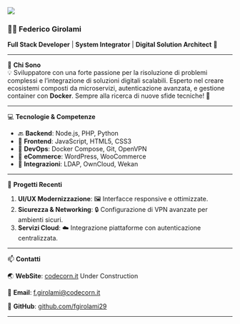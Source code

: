 ![](https://codecorn.it/wp-content/uploads/2024/09/CODECORN-trasp-qhite.png)

### 👨‍💻 Federico Girolami  
**Full Stack Developer** | **System Integrator** | **Digital Solution Architect** 🚀  

---

📍 **Chi Sono**  
💡 Sviluppatore con una forte passione per la risoluzione di problemi complessi e l’integrazione di soluzioni digitali scalabili. Esperto nel creare ecosistemi composti da microservizi, autenticazione avanzata, e gestione container con **Docker**. Sempre alla ricerca di nuove sfide tecniche! 🔧

---

💻 **Tecnologie & Competenze**  
- 🔙 **Backend**: Node.js, PHP, Python  
- 🎨 **Frontend**: JavaScript, HTML5, CSS3  
- 🔗 **DevOps**: Docker Compose, Git, OpenVPN  
- 🛒 **eCommerce**: WordPress, WooCommerce  
- 🔐 **Integrazioni**: LDAP, OwnCloud, Wekan

---

🔧 **Progetti Recenti**  
1. **UI/UX Modernizzazione**: 🖼️ Interfacce responsive e ottimizzate.  
2. **Sicurezza & Networking**: 🔒 Configurazione di VPN avanzate per ambienti sicuri.  
3. **Servizi Cloud**: ☁️ Integrazione piattaforme con autenticazione centralizzata.

---

📫 **Contatti**  

🌏 **WebSite**: [codecorn.it](https://codecorn.it)  Under Construction

📧 **Email**: [f.girolami@codecorn.it](mailto:f.girolami@codecorn.it)  

🐙 **GitHub**: [github.com/fgirolami29](https://github.com/fgirolami29)

---  



